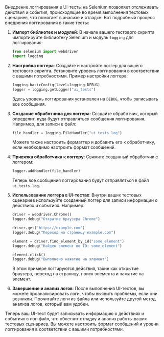 Внедрение логгирования в UI-тесты на Selenium позволяет отслеживать действия и события, происходящие во время выполнения тестовых сценариев, что помогает в анализе и отладке. Вот подробный процесс внедрения логгирования в такие тесты:

1. **Импорт библиотек и модулей**:
   В начале вашего тестового скрипта импортируйте библиотеку Selenium и модуль `logging` для логгирования:

   ```python
   from selenium import webdriver
   import logging
   ```

2. **Настройка логгера**:
   Создайте и настройте логгер для вашего тестового скрипта. Установите уровень логгирования в соответствии с вашими потребностями. Пример настройки логгера:

   ```python
   logging.basicConfig(level=logging.DEBUG)
   logger = logging.getLogger("ui_tests")
   ```

   Здесь уровень логгирования установлен на `DEBUG`, чтобы записывать все сообщения.

3. **Создание обработчика для логгера**:
   Создайте обработчик, который определит, куда будут отправляться сообщения логгирования. Например, для записи в файл:

   ```python
   file_handler = logging.FileHandler("ui_tests.log")
   ```

   Можете также настроить форматтер и добавить его к обработчику, если необходимо настроить формат сообщений.

4. **Привязка обработчика к логгеру**:
   Свяжите созданный обработчик с логгером:

   ```python
   logger.addHandler(file_handler)
   ```

   Теперь все сообщения логгирования будут отправляться в файл `ui_tests.log`.

5. **Использование логгера в UI-тестах**:
   Внутри ваших тестовых сценариев используйте созданный логгер для записи информации о действиях и событиях. Например:

   ```python
   driver = webdriver.Chrome()
   logger.debug("Открытие браузера Chrome")

   driver.get("https://example.com")
   logger.debug("Переход на страницу example.com")

   element = driver.find_element_by_id("some_element")
   logger.debug("Найден элемент по ID: some_element")

   element.click()
   logger.debug("Выполнено нажатие на элемент")
   ```

   В этом примере логгируются действия, такие как открытие браузера, переход на страницу, поиск элемента и нажатие на элемент.

6. **Завершение и анализ логов**:
   После выполнения UI-тестов, вы можете проанализировать логи, чтобы выявить проблемы, если они возникли. Прочитайте логи из файла или используйте другой метод анализа логов, который вам удобен.

Теперь ваш UI-тест будет записывать информацию о действиях и событиях в лог-файл, что облегчит отладку и анализ работы ваших тестовых сценариев. Вы можете настроить формат сообщений и уровни логгирования в соответствии с вашими потребностями.